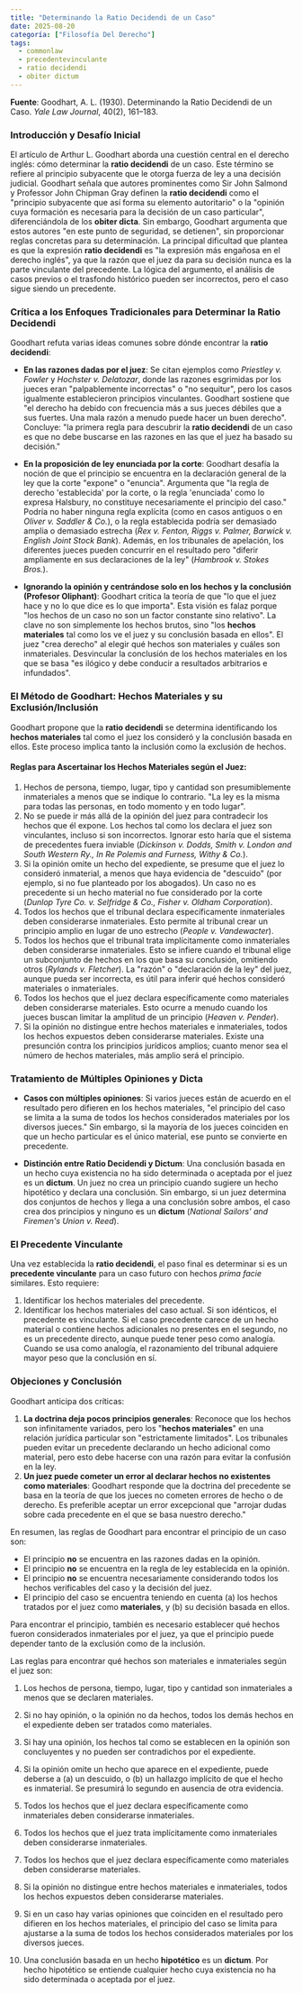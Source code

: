 ```yaml
---
title: "Determinando la Ratio Decidendi de un Caso"
date: 2025-08-20
categoría: ["Filosofía Del Derecho"]
tags:
  - commonlaw
  - precedentevinculante
  - ratio decidendi
  - obiter dictum
---
```


**Fuente**: Goodhart, A. L. (1930). Determinando la Ratio Decidendi de un Caso. *Yale Law Journal*, 40(2), 161–183.

### Introducción y Desafío Inicial

El artículo de Arthur L. Goodhart aborda una cuestión central en el derecho inglés: cómo determinar la **ratio decidendi** de un caso. Este término se refiere al principio subyacente que le otorga fuerza de ley a una decisión judicial. Goodhart señala que autores prominentes como Sir John Salmond y Professor John Chipman Gray definen la **ratio decidendi** como el "principio subyacente que así forma su elemento autoritario" o la "opinión cuya formación es necesaria para la decisión de un caso particular", diferenciándola de los **obiter dicta**. Sin embargo, Goodhart argumenta que estos autores "en este punto de seguridad, se detienen", sin proporcionar reglas concretas para su determinación. La principal dificultad que plantea es que la expresión **ratio decidendi** es "la expresión más engañosa en el derecho inglés", ya que la razón que el juez da para su decisión nunca es la parte vinculante del precedente. La lógica del argumento, el análisis de casos previos o el trasfondo histórico pueden ser incorrectos, pero el caso sigue siendo un precedente.

### Crítica a los Enfoques Tradicionales para Determinar la Ratio Decidendi

Goodhart refuta varias ideas comunes sobre dónde encontrar la **ratio decidendi**:

-   **En las razones dadas por el juez**: Se citan ejemplos como *Priestley v. Fowler* y *Hochster v. Delatozar*, donde las razones esgrimidas por los jueces eran "palpablemente incorrectas" o "no sequitur", pero los casos igualmente establecieron principios vinculantes. Goodhart sostiene que "el derecho ha debido con frecuencia más a sus jueces débiles que a sus fuertes. Una mala razón a menudo puede hacer un buen derecho". Concluye: "la primera regla para descubrir la **ratio decidendi** de un caso es que no debe buscarse en las razones en las que el juez ha basado su decisión."

-   **En la proposición de ley enunciada por la corte**: Goodhart desafía la noción de que el principio se encuentra en la declaración general de la ley que la corte "expone" o "enuncia". Argumenta que "la regla de derecho 'establecida' por la corte, o la regla 'enunciada' como lo expresa Halsbury, no constituye necesariamente el principio del caso." Podría no haber ninguna regla explícita (como en casos antiguos o en *Oliver v. Saddler & Co.*), o la regla establecida podría ser demasiado amplia o demasiado estrecha (*Rex v. Fenton, Riggs v. Palmer, Barwick v. English Joint Stock Bank*). Además, en los tribunales de apelación, los diferentes jueces pueden concurrir en el resultado pero "diferir ampliamente en sus declaraciones de la ley" (*Hambrook v. Stokes Bros.*).

-   **Ignorando la opinión y centrándose solo en los hechos y la conclusión (Profesor Oliphant)**: Goodhart critica la teoría de que "lo que el juez hace y no lo que dice es lo que importa". Esta visión es falaz porque "los hechos de un caso no son un factor constante sino relativo". La clave no son simplemente los hechos brutos, sino "los **hechos materiales** tal como los ve el juez y su conclusión basada en ellos". El juez "crea derecho" al elegir qué hechos son materiales y cuáles son inmateriales. Desvincular la conclusión de los hechos materiales en los que se basa "es ilógico y debe conducir a resultados arbitrarios e infundados".

### El Método de Goodhart: Hechos Materiales y su Exclusión/Inclusión

Goodhart propone que la **ratio decidendi** se determina identificando los **hechos materiales** tal como el juez los consideró y la conclusión basada en ellos. Este proceso implica tanto la inclusión como la exclusión de hechos.

#### Reglas para Ascertainar los Hechos Materiales según el Juez:

1.  Hechos de persona, tiempo, lugar, tipo y cantidad son presumiblemente inmateriales a menos que se indique lo contrario. "La ley es la misma para todas las personas, en todo momento y en todo lugar".
2.  No se puede ir más allá de la opinión del juez para contradecir los hechos que él expone. Los hechos tal como los declara el juez son vinculantes, incluso si son incorrectos. Ignorar esto haría que el sistema de precedentes fuera inviable (*Dickinson v. Dodds, Smith v. London and South Western Ry., In Re Polemis and Furness, Withy & Co.*).
3.  Si la opinión omite un hecho del expediente, se presume que el juez lo consideró inmaterial, a menos que haya evidencia de "descuido" (por ejemplo, si no fue planteado por los abogados). Un caso no es precedente si un hecho material no fue considerado por la corte (*Dunlop Tyre Co. v. Selfridge & Co., Fisher v. Oldham Corporation*).
4.  Todos los hechos que el tribunal declara específicamente inmateriales deben considerarse inmateriales. Esto permite al tribunal crear un principio amplio en lugar de uno estrecho (*People v. Vandewacter*).
5.  Todos los hechos que el tribunal trata implícitamente como inmateriales deben considerarse inmateriales. Esto se infiere cuando el tribunal elige un subconjunto de hechos en los que basa su conclusión, omitiendo otros (*Rylands v. Fletcher*). La "razón" o "declaración de la ley" del juez, aunque pueda ser incorrecta, es útil para inferir qué hechos consideró materiales o inmateriales.
6.  Todos los hechos que el juez declara específicamente como materiales deben considerarse materiales. Esto ocurre a menudo cuando los jueces buscan limitar la amplitud de un principio (*Heaven v. Pender*).
7.  Si la opinión no distingue entre hechos materiales e inmateriales, todos los hechos expuestos deben considerarse materiales. Existe una presunción contra los principios jurídicos amplios; cuanto menor sea el número de hechos materiales, más amplio será el principio.

### Tratamiento de Múltiples Opiniones y Dicta

-   **Casos con múltiples opiniones**: Si varios jueces están de acuerdo en el resultado pero difieren en los hechos materiales, "el principio del caso se limita a la suma de todos los hechos considerados materiales por los diversos jueces." Sin embargo, si la mayoría de los jueces coinciden en que un hecho particular es el único material, ese punto se convierte en precedente.

-   **Distinción entre Ratio Decidendi y Dictum**: Una conclusión basada en un hecho cuya existencia no ha sido determinada o aceptada por el juez es un **dictum**. Un juez no crea un principio cuando sugiere un hecho hipotético y declara una conclusión. Sin embargo, si un juez determina dos conjuntos de hechos y llega a una conclusión sobre ambos, el caso crea dos principios y ninguno es un **dictum** (*National Sailors' and Firemen's Union v. Reed*).

### El Precedente Vinculante

Una vez establecida la **ratio decidendi**, el paso final es determinar si es un **precedente vinculante** para un caso futuro con hechos *prima facie* similares. Esto requiere:
1.  Identificar los hechos materiales del precedente.
2.  Identificar los hechos materiales del caso actual. Si son idénticos, el precedente es vinculante. Si el caso precedente carece de un hecho material o contiene hechos adicionales no presentes en el segundo, no es un precedente directo, aunque puede tener peso como analogía. Cuando se usa como analogía, el razonamiento del tribunal adquiere mayor peso que la conclusión en sí.

### Objeciones y Conclusión

Goodhart anticipa dos críticas:
1.  **La doctrina deja pocos principios generales**: Reconoce que los hechos son infinitamente variados, pero los "**hechos materiales**" en una relación jurídica particular son "estrictamente limitados". Los tribunales pueden evitar un precedente declarando un hecho adicional como material, pero esto debe hacerse con una razón para evitar la confusión en la ley.
2.  **Un juez puede cometer un error al declarar hechos no existentes como materiales**: Goodhart responde que la doctrina del precedente se basa en la teoría de que los jueces no cometen errores de hecho o de derecho. Es preferible aceptar un error excepcional que "arrojar dudas sobre cada precedente en el que se basa nuestro derecho."

En resumen, las reglas de Goodhart para encontrar el principio de un caso son:
-   El principio **no** se encuentra en las razones dadas en la opinión.
-   El principio **no** se encuentra en la regla de ley establecida en la opinión.
-   El principio **no** se encuentra necesariamente considerando todos los hechos verificables del caso y la decisión del juez.
-   El principio del caso se encuentra teniendo en cuenta (a) los hechos tratados por el juez como **materiales**, y (b) su decisión basada en ellos.

Para encontrar el principio, también es necesario establecer qué hechos fueron considerados inmateriales por el juez, ya que el principio puede depender tanto de la exclusión como de la inclusión.

Las reglas para encontrar qué hechos son materiales e inmateriales según el juez son:
1.  Los hechos de persona, tiempo, lugar, tipo y cantidad son inmateriales a menos que se declaren materiales.
2.  Si no hay opinión, o la opinión no da hechos, todos los demás hechos en el expediente deben ser tratados como materiales.
3.  Si hay una opinión, los hechos tal como se establecen en la opinión son concluyentes y no pueden ser contradichos por el expediente.
4.  Si la opinión omite un hecho que aparece en el expediente, puede deberse a (a) un descuido, o (b) un hallazgo implícito de que el hecho es inmaterial. Se presumirá lo segundo en ausencia de otra evidencia.
5.  Todos los hechos que el juez declara específicamente como inmateriales deben considerarse inmateriales.
6.  Todos los hechos que el juez trata implícitamente como inmateriales deben considerarse inmateriales.
7.  Todos los hechos que el juez declara específicamente como materiales deben considerarse materiales.
8.  Si la opinión no distingue entre hechos materiales e inmateriales, todos los hechos expuestos deben considerarse materiales.
9.  Si en un caso hay varias opiniones que coinciden en el resultado pero difieren en los hechos materiales, el principio del caso se limita para ajustarse a la suma de todos los hechos considerados materiales por los diversos jueces.

10. Una conclusión basada en un hecho **hipotético** es un **dictum**. Por hecho hipotético se entiende cualquier hecho cuya existencia no ha sido determinada o aceptada por el juez.

